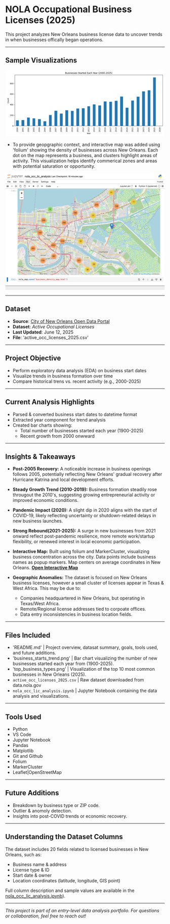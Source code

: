 # NOLA Occupational Business Licenses (2025)
This project analyzes New Orleans business license data to uncover trends in when businesses offically began operations. 


---


## Sample Visualizations

![Business Start Trends](business_starts_trend.png)

- To provide geopgraphic context, and interactive map was added using 'folium'
  showing the density of businesses across New Orleans. Each dot on the map
  represents a business, and clusters highlight areas of activity. This
  visualization helps identify commerical zones and areas with potential saturation
  or opportunity.

![View the Interactive Business Density Map](business_map.png)

---

## Dataset

- **Source**: [City of New Orleans Open Data Portal](https://data.nola.gov/)
- **Dataset**: *Active Occupational Licenses*
- **Last Updated**: June 12, 2025
- **File**: 'active_occ_licenses_2025.csv'

---

## Project Objective

- Perform exploratory data analysis (EDA) on business start dates
- Visualize trends in business formation over time
- Compare historical trens vs. recent activity (e.g., 2000-2025)

---

## Current Analysis Highlights 

- Parsed & converted business start dates to datetime format
- Extracted year component for trend analysis
- Created bar charts showing:
  - Total number of businesses started each year (1900-2025)
  - Recent growth from 2000 onwward
 
---

## Insights & Takeaways

- **Post-2005 Recovery:** A noticeable increase in business openings follows
  2005, potentially reflecting New Orleans' gradual recovery after Hurricane
  Katrina and local development efforts.

- **Steady Growth Trend (2010-2019):** Business formation steadily rose
  througout the 2010's, suggesting growing entrepreneurial activity or
  improved economic conditions.

- **Pandemic Impact (2020):** A slight dip in 2020 aligns with the start of
  COVID-19, likely reflecting uncertainty or shutdown-related delays in new
  business launches.

- **Strong Rebound(2021-2025):** A surge in new businesses from 2021 onward
  reflect post-pandemic resilience, more remote work/startup flexibility,
  or renewed interest in local economic participation.

- **Interactive Map:** Built using folium and MarkerCluster, visualizing business
  concentration across the city. Data points include business names as popup markers.
  Map centers on average coordinates in New Orleans.
  **[Open Interactive Map](https://spontaneous-salamander-630181.netlify.app/)**

- **Geographic Anomalies:** The dataset is focused on New Orleans business licenses, however a small    cluster of licenses appear in Texas & West Africa. This may be due to:
    - Companies headquartered in New Orleans, but operating in Texas/West Africa.
    - Remote/Regional license addresses tied to corpoate offices.
    - Data entry inconsistencies in business location fields.

---

## Files Included

- 'README.md' | Project overview, datasat summary, goals, tools used, and
   future additions.
- 'business_starts_trend.png' | Bar chart visualizing the number of new
   businesses started each year from (1900-2025).
- 'top_business_types.png' | Visualization of the top 10 most common businesses
   in New Orleans (2025). 
- `active_occ_licenses_2025.csv` | Raw dataset downloaded from data.nola.gov 
- `nola_occ_lic_analysis.ipynb` | Jupyter Notebook containing the data
   analysis and visualizations.

---

## Tools Used

- Python
- VS Code
- Jupyter Notebook
- Pandas
- Matplotlib
- Git and Github
- Folium
- MarkerCluster
- Leaflet|OpenStreetMap 

---

## Future Additions

- Breakdown by business type or ZIP code.
- Outlier & anomoly detection. 
- Insights into post-COVID trends or economic recovery.

---

## Understanding the Dataset Columns

The dataset includes 20 fields related to licensed businesses in New Orleans, such as:
- Business name & address
- License type & ID
- Start date & owner
- Location coordinates (latitude, longitude, GIS point)

Full column description and sample values are available in the [nola_occ_lic_analysis.ipynb](./nola_occ_lic_analysis.ipynb)). 

---

*This project is part of an entry-level data analysis portfolio. For questions or collaboration, feel free to reach out!*

